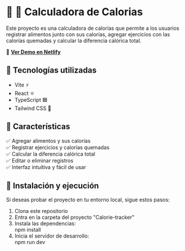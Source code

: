 # 🥗 💪 Calculadora de Calorias

Este proyecto es una calculadora de calorías que permite a los usuarios registrar alimentos junto con sus calorías, agregar ejercicios con las calorías quemadas y calcular la diferencia calórica total.  

🔗 **[Ver Demo en Netlify](https://celadon-toffee-f5557b.netlify.app/)**  

## 🚀 Tecnologías utilizadas  
- Vite ⚡  
- React ⚛️  
- TypeScript 🟦  
- Tailwind CSS 🎨  

## 📌 Características  
✅ Agregar alimentos y sus calorías  
✅ Registrar ejercicios y calorías quemadas  
✅ Calcular la diferencia calórica total  
✅ Editar o eliminar registros  
✅ Interfaz intuitiva y fácil de usar 

## 📂 Instalación y ejecución  
Si deseas probar el proyecto en tu entorno local, sigue estos pasos:  

1. Clona este repositorio
2. Entra en la carpeta del proyecto "Calorie-tracker"
3. Instala las dependencias:  
   npm install
4. Inicia el servidor de desarrollo:  
   npm run dev
